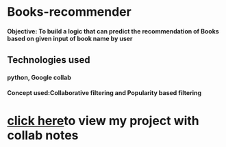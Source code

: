 # Books-recommender
<h4>Objective: To build a logic that can predict the  recommendation of Books based on given input of book name by user </h4>

<h2>Technologies used</h2>
<h4>python, Google collab</h4>
<h4>Concept used:Collaborative filtering and Popularity based filtering<h4>

<h1> <a href="https://github.com/asaikiran1999/books-recommender/blob/main/BooksRecommendationSystem.ipynb">click here</a>to view my project with collab notes</h1>
